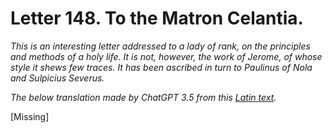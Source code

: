 <h1>Letter 148. To the Matron Celantia.</h1>

<p><i>This is an interesting letter addressed to a lady of rank, on the principles and methods of a holy life. It is not, however, the work of Jerome, of whose style it shews few traces. It has been ascribed in turn to Paulinus of Nola and Sulpicius Severus.

The below translation made by ChatGPT 3.5 from this <a href='https://catholiclibrary.org/library/view?docId=Fathers-OR/PL.022.html;chunk.id=00000293'>Latin text</a>.</i></p>

[Missing]